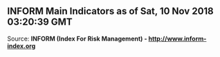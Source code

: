 ## INFORM Main Indicators as of Sat, 10 Nov 2018 03:20:39 GMT

Source: **INFORM (Index For Risk Management) - http://www.inform-index.org**